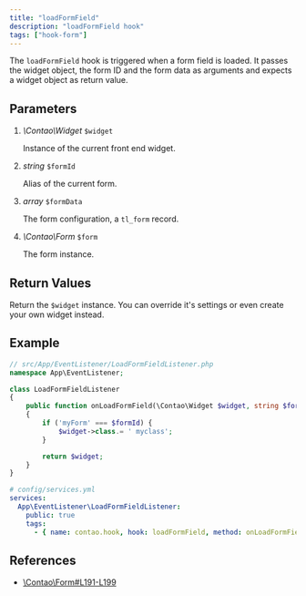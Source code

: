 ```yaml
---
title: "loadFormField"
description: "loadFormField hook"
tags: ["hook-form"]
---
```



The `loadFormField` hook is triggered when a form field is loaded. It passes the
widget object, the form ID and the form data as arguments and expects a widget
object as return value.


## Parameters

1. *\Contao\Widget* `$widget`

    Instance of the current front end widget.

2. *string* `$formId`

    Alias of the current form.

3. *array* `$formData`

    The form configuration, a `tl_form` record.

4. *\Contao\Form* `$form`

    The form instance.


## Return Values

Return the `$widget` instance. You can override it's settings or even create
your own widget instead.


## Example

```php
// src/App/EventListener/LoadFormFieldListener.php
namespace App\EventListener;

class LoadFormFieldListener
{
    public function onLoadFormField(\Contao\Widget $widget, string $formId, array $formData, \Contao\Form $form): \Contao\Widget
    {
        if ('myForm' === $formId) {
            $widget->class.= ' myclass';
        }

        return $widget;
    }
}
```

```yml
# config/services.yml
services:
  App\EventListener\LoadFormFieldListener:
    public: true
    tags:
      - { name: contao.hook, hook: loadFormField, method: onLoadFormField }
```


## References

- [\Contao\Form#L191-L199](https://github.com/contao/contao/blob/4.7.6/core-bundle/src/Resources/contao/forms/Form.php#L191-L199)

